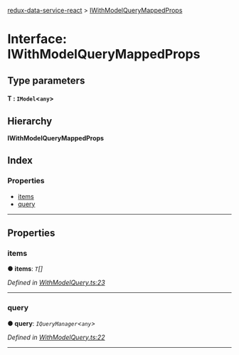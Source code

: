 [redux-data-service-react](../README.md) > [IWithModelQueryMappedProps](../interfaces/iwithmodelquerymappedprops.md)

# Interface: IWithModelQueryMappedProps

## Type parameters
#### T :  `IModel`<`any`>
## Hierarchy

**IWithModelQueryMappedProps**

## Index

### Properties

* [items](iwithmodelquerymappedprops.md#items)
* [query](iwithmodelquerymappedprops.md#query)

---

## Properties

<a id="items"></a>

###  items

**● items**: *`T`[]*

*Defined in [WithModelQuery.ts:23](https://github.com/Rediker-Software/redux-data-service-react/blob/18e2d42/src/WithModelQuery.ts#L23)*

___
<a id="query"></a>

###  query

**● query**: *`IQueryManager`<`any`>*

*Defined in [WithModelQuery.ts:22](https://github.com/Rediker-Software/redux-data-service-react/blob/18e2d42/src/WithModelQuery.ts#L22)*

___

